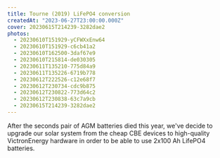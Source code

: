 ```yaml
---
title: Tourne (2019) LiFePO4 conversion
createdAt: "2023-06-27T23:00:00.000Z"
cover: 20230615T214239-3282dae2
photos:
  - 20230610T151929-yCFWXxEnw64
  - 20230610T151929-c6cb41a2
  - 20230610T162500-3daf67e9
  - 20230610T215814-de030305
  - 20230611T135210-775d84a9
  - 20230611T135226-6719b778
  - 20230612T222526-c12e68f7
  - 20230612T230734-cdc9b875
  - 20230612T230822-773d64c2
  - 20230612T230838-63c7a9cb
  - 20230615T214239-3282dae2
---
```


After the seconds pair of AGM batteries died this year, we've decide to upgrade
our solar system from the cheap CBE devices to high-quality VictronEnergy
hardware in order to be able to use 2x100 Ah LifePO4 batteries.
